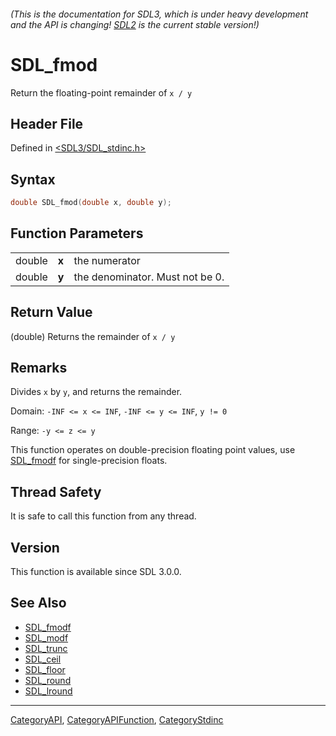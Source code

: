 ###### (This is the documentation for SDL3, which is under heavy development and the API is changing! [SDL2](https://wiki.libsdl.org/SDL2/) is the current stable version!)
# SDL_fmod

Return the floating-point remainder of `x / y`

## Header File

Defined in [<SDL3/SDL_stdinc.h>](https://github.com/libsdl-org/SDL/blob/main/include/SDL3/SDL_stdinc.h)

## Syntax

```c
double SDL_fmod(double x, double y);
```

## Function Parameters

|        |       |                                 |
| ------ | ----- | ------------------------------- |
| double | **x** | the numerator                   |
| double | **y** | the denominator. Must not be 0. |

## Return Value

(double) Returns the remainder of `x / y`

## Remarks

Divides `x` by `y`, and returns the remainder.

Domain: `-INF <= x <= INF`, `-INF <= y <= INF`, `y != 0`

Range: `-y <= z <= y`

This function operates on double-precision floating point values, use
[SDL_fmodf](SDL_fmodf) for single-precision floats.

## Thread Safety

It is safe to call this function from any thread.

## Version

This function is available since SDL 3.0.0.

## See Also

- [SDL_fmodf](SDL_fmodf)
- [SDL_modf](SDL_modf)
- [SDL_trunc](SDL_trunc)
- [SDL_ceil](SDL_ceil)
- [SDL_floor](SDL_floor)
- [SDL_round](SDL_round)
- [SDL_lround](SDL_lround)

----
[CategoryAPI](CategoryAPI), [CategoryAPIFunction](CategoryAPIFunction), [CategoryStdinc](CategoryStdinc)

